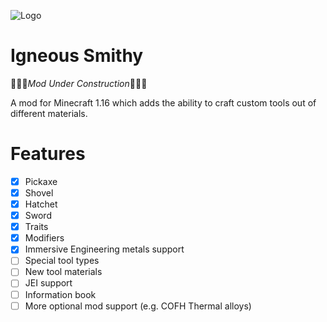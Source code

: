 ![Logo](https://i.imgur.com/Ef3jywG.png)
# Igneous Smithy
:rotating_light::woman_mechanic:*Mod Under Construction*:man_mechanic::rotating_light:

A mod for Minecraft 1.16 which adds the ability to craft custom tools out of different materials.

# Features
- [x] Pickaxe
- [x] Shovel
- [x] Hatchet
- [x] Sword
- [x] Traits
- [x] Modifiers
- [x] Immersive Engineering metals support
- [ ] Special tool types
- [ ] New tool materials
- [ ] JEI support
- [ ] Information book
- [ ] More optional mod support (e.g. COFH Thermal alloys)
